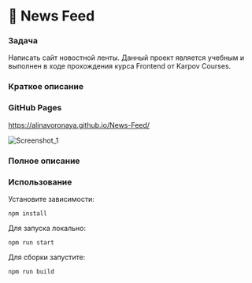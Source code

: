 # 🚀 News Feed

### Задача
Написать сайт новостной ленты. 
Данный проект является учебным и выполнен в ходе прохождения курса Frontend от Karpov Courses.

### Краткое описание


### GitHub Pages
https://alinavoronaya.github.io/News-Feed/

![Screenshot_1](https://user-images.githubusercontent.com/87168061/195973364-9c057ab1-a07e-4cfd-aa21-2d3ca130a804.png)

### Полное описание


### Использование

Установите зависимости:
```
npm install
```
Для запуска локально:
```
npm run start
```
Для сборки запустите:
```
npm run build
```


